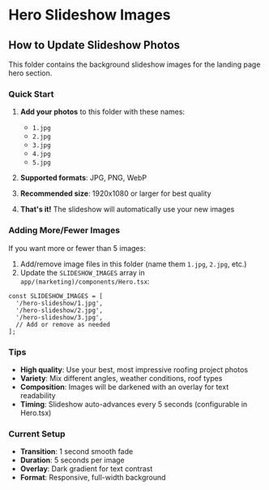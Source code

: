 # Hero Slideshow Images

## How to Update Slideshow Photos

This folder contains the background slideshow images for the landing page hero section.

### Quick Start

1. **Add your photos** to this folder with these names:
   - `1.jpg`
   - `2.jpg`
   - `3.jpg`
   - `4.jpg`
   - `5.jpg`

2. **Supported formats**: JPG, PNG, WebP
3. **Recommended size**: 1920x1080 or larger for best quality
4. **That's it!** The slideshow will automatically use your new images

### Adding More/Fewer Images

If you want more or fewer than 5 images:

1. Add/remove image files in this folder (name them `1.jpg`, `2.jpg`, etc.)
2. Update the `SLIDESHOW_IMAGES` array in `app/(marketing)/components/Hero.tsx`:

```tsx
const SLIDESHOW_IMAGES = [
  '/hero-slideshow/1.jpg',
  '/hero-slideshow/2.jpg',
  '/hero-slideshow/3.jpg',
  // Add or remove as needed
];
```

### Tips

- **High quality**: Use your best, most impressive roofing project photos
- **Variety**: Mix different angles, weather conditions, roof types
- **Composition**: Images will be darkened with an overlay for text readability
- **Timing**: Slideshow auto-advances every 5 seconds (configurable in Hero.tsx)

### Current Setup

- **Transition**: 1 second smooth fade
- **Duration**: 5 seconds per image
- **Overlay**: Dark gradient for text contrast
- **Format**: Responsive, full-width background
